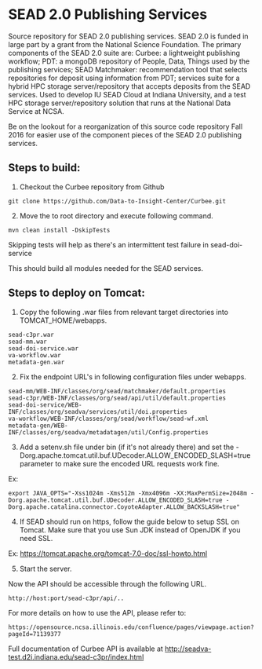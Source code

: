 SEAD 2.0 Publishing Services
=============================

Source repository for SEAD 2.0 publishing services. SEAD 2.0 is funded in large part by a grant from the National Science Foundation.  The primary components of the SEAD 2.0 suite are:  Curbee: a lightweight publishing workflow; PDT: a mongoDB repository of People, Data, Things used by the publishing services; SEAD Matchmaker:  recommendation tool that selects repositories for deposit using information from PDT; services suite for a hybrid HPC storage server/repository that accepts deposits from the SEAD services.  Used to develop IU SEAD Cloud at Indiana University, and a test HPC storage server/repository solution that runs at the National Data Service at NCSA.     

Be on the lookout for a reorganization of this source code repository Fall 2016 for easier use of the component pieces of the SEAD 2.0 publishing services.

Steps to build:
---------------
1) Checkout the Curbee repository from Github
~~~
git clone https://github.com/Data-to-Insight-Center/Curbee.git
~~~
2) Move the to root directory and execute following command.
~~~
mvn clean install -DskipTests
~~~
Skipping tests will help as there's an intermittent test failure in sead-doi-service

This should build all modules needed for the SEAD services.

Steps to deploy on Tomcat:
--------------------------

1) Copy the following .war files from relevant target directories into TOMCAT_HOME/webapps.
~~~
sead-c3pr.war
sead-mm.war
sead-doi-service.war
va-workflow.war
metadata-gen.war
~~~

2) Fix the endpoint URL's in following configuration files under webapps.
~~~
sead-mm/WEB-INF/classes/org/sead/matchmaker/default.properties
sead-c3pr/WEB-INF/classes/org/sead/api/util/default.properties
sead-doi-service/WEB-INF/classes/org/seadva/services/util/doi.properties
va-workflow/WEB-INF/classes/org/sead/workflow/sead-wf.xml
metadata-gen/WEB-INF/classes/org/seadva/metadatagen/util/Config.properties
~~~

3) Add a setenv.sh file under bin (if it's not already there) and set the 
-Dorg.apache.tomcat.util.buf.UDecoder.ALLOW_ENCODED_SLASH=true parameter to make
sure the encoded URL requests work fine.

Ex: 
~~~
export JAVA_OPTS="-Xss1024m -Xms512m -Xmx4096m -XX:MaxPermSize=2048m -Dorg.apache.tomcat.util.buf.UDecoder.ALLOW_ENCODED_SLASH=true -Dorg.apache.catalina.connector.CoyoteAdapter.ALLOW_BACKSLASH=true"
~~~

4) If SEAD should run on https, follow the guide below to setup SSL on Tomcat. Make sure that
you use Sun JDK instead of OpenJDK if you need SSL.

Ex:
https://tomcat.apache.org/tomcat-7.0-doc/ssl-howto.html

5) Start the server.

Now the API should be accessible through the following URL.
~~~
http://host:port/sead-c3pr/api/..
~~~

For more details on how to use the API, please refer to:
~~~
https://opensource.ncsa.illinois.edu/confluence/pages/viewpage.action?pageId=71139377
~~~

Full documentation of Curbee API is available at http://seadva-test.d2i.indiana.edu/sead-c3pr/index.html
